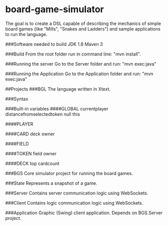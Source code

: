 # board-game-simulator
The goal is to create a DSL capable of describing the mechanics of simple board games (like "Mills", "Snakes and Ladders") and sample applications to run the language.

###Software needed to build
JDK 1.8
Maven 3

###Build
From the root folder run in command line: "mvn install".

###Running the server
Go to the Server folder and run: "mvn exec:java"

###Running the Application
Go to the Application folder and run: "mvn exec:java"

##Projects
###BGL
The language written in Xtext.

###Syntax

###Built-in variables
####GLOBAL
currentplayer
distancefromselectedtoken
null
this

####PLAYER


####CARD
deck
owner

####FIELD


####TOKEN
field
owner

####DECK
top
cardcount



###BGS
Core simulator project for running the board games.

###State
Represents a snapshot of a game.

###Server
Contains server communication logic using WebSockets.

###Client
Contains logic communication logic using WebSockets.

###Application
Graphic (Swing) client application. Depends on BGS.Server project.
